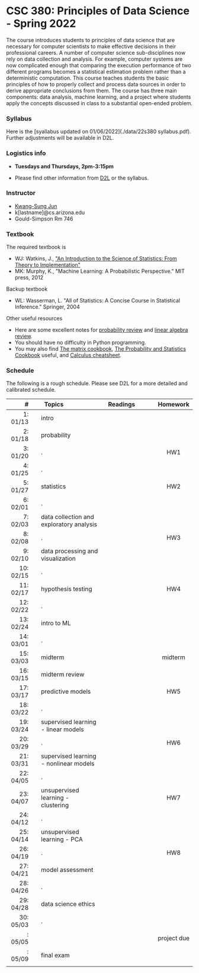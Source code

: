 # CSC 380: Principles of Data Science - Spring 2022

The course introduces students to principles of data science that are necessary for computer scientists to make effective decisions in their professional careers. A number of computer science sub-disciplines now rely on data collection and analysis. For example, computer systems are now complicated enough that comparing the execution performance of two different programs becomes a statistical estimation problem rather than a deterministic computation. This course teaches students the basic principles of how to properly collect and process data sources in order to derive appropriate conclusions from them. The course has three main components: data analysis, machine learning, and a project where students apply the concepts discussed in class to a substantial open-ended problem.

### Syllabus

Here is the [syallabus updated on 01/06/2022](./data/22s380 syllabus.pdf). Further adjustments will be available in D2L.

### Logistics info

 * **Tuesdays and Thursdays, 2pm-3:15pm**
<!-- * **(TODO)** [Piazza link](http://piazza.com/arizona/spring2020/csc665) access code: bandits -->
<!-- * [Gradescope](https://www.gradescope.com/courses/163532) entry code: MXD4D2 -->
 * Please find other information from [D2L](https://d2l.arizona.edu/d2l/home/1132174) or the syllabus.

[//]: # ()

### Instructor

 * [Kwang-Sung Jun](https://kwangsungjun.github.io/)
 * k\[lastname\]@cs.arizona.edu
 * Gould-Simpson Rm 746

### Textbook

The required textbook is 

 * WJ: Watkins, J., ["An Introduction to the Science of Statistics: From Theory to Implementation"](https://www.math.arizona.edu/~jwatkins/statbook.pdf)
 * MK: Murphy, K., "Machine Learning: A Probabilistic Perspective." MIT press, 2012

Backup textbook

 * WL: Wasserman, L. "All of Statistics: A Concise Course in Statistical Inference." Springer, 2004

<!--
Much of the course
materials will be based on the following materials (in the order of appearance
  in class schedule):

 * [Lecture notes](https://parameterfree.com/lecture-notes-on-online-learning/) by Francesco Orabona (FO).
 * [Bandit algorithms](https://tor-lattimore.com/downloads/book/book.pdf) by Tor Lattimore and Csaba Szepesvari (LS)
 * [Understanding machine learning: from theory to algorithms](https://www.cs.huji.ac.il/~shais/UnderstandingMachineLearning/) by Shai Shalev-Shwartz and Shai Ben-David (SSBD)

The following set of surveys and books also provide a good coverage of relevant materials:

 * [Online learning and online convex optimization](https://www.cs.huji.ac.il/~shais/papers/OLsurvey.pdf) by Shai Shalev-Shwartz
 * [Introduction to online optimization](https://ocobook.cs.princeton.edu/OCObook.pdf) by Elad Hazan (H)
 * [Regret analysis of stochastic and nonstochastic multi-armed bandit problems](http://sbubeck.com/SurveyBCB12.pdf) by Sebastien Bubeck and Nicolo Cesa-Bianchi
 * [Introduction to Multi-Armed Bandits](https://arxiv.org/pdf/1904.07272.pdf) by Alex Slivkins
-->

Other useful resources

 * Here are some excellent notes for [probability review](http://cs229.stanford.edu/section/cs229-prob.pdf) and [linear algebra review](http://cs229.stanford.edu/section/cs229-linalg.pdf).
 * You should have no difficulty in Python programming.
 * You may also find [The matrix cookbook](https://www.math.uwaterloo.ca/~hwolkowi/matrixcookbook.pdf), [The Probability and Statistics Cookbook](http://statistics.zone/) useful, and [Calculus cheatsheet](https://tutorial.math.lamar.edu/pdf/calculus_cheat_sheet_all.pdf).

### Schedule

The following is a rough schedule.
Please see D2L for a more detailed and calibrated schedule.

|#  | | &nbsp;&nbsp;Topics | Readings |  | Homework |
|---:|-|:-------------|:---:|:---:|:---:|
| 1: 01/13 || intro                                                     |        | |  |
| 2: 01/18 || probability                                               |        | | |
| 3: 01/20 || .                                                         |        | | HW1 |
| 4: 01/25 || .                                                         |        | | |
| 5: 01/27 || statistics                                                |        | | HW2 |
| 6: 02/01 || .                                                         |        | | |
| 7: 02/03 || data collection and exploratory analysis                  |        | | |
| 8: 02/08 || .                                                         |        | | HW3 |
| 9: 02/10 || data processing and visualization                         |        | | |
|10: 02/15 || .                                                         |        | | |
|11: 02/17 || hypothesis testing                                        |        | | HW4 |
|12: 02/22 || .                                                         |        | | |
|13: 02/24 || intro to ML                                               |        | | |
|14: 03/01 || .                                                         |        | | |
|15: 03/03 || midterm                                                   |        | | midterm |
|16: 03/15 || midterm review                                            |        | | |
|17: 03/17 || predictive models                                         |        | | HW5 |
|18: 03/22 || .                                                         |        | | |
|19: 03/24 || supervised learning - linear models                       |        | | |
|20: 03/29 || .                                                         |        | | HW6 |
|21: 03/31 || supervised learning - nonlinear models                    |        | | |
|22: 04/05 || .                                                         |        | | |
|23: 04/07 || unsupervised learning - clustering                        |        | | HW7 |
|24: 04/12 || .                                                         |        | | |
|25: 04/14 || unsupervised learning - PCA                               |        | | |
|26: 04/19 || .                                                         |        | | HW8 |
|27: 04/21 || model assessment                                          |        | | |
|28: 04/26 || .                                                         |        | | |
|29: 04/28 || data science ethics                                       |  | | |
|30: 05/03 || .                                    |  | | |
|  : 05/05 ||                                                           |  | | project due |
|  : 05/09 || final exam                                                             |   |   |   |
|<img width=20/>|<img width=10/>| <img width=400/>                    | <img width=200/> |<img width=100/> | <img width=100/>  |




</br>
</br>
</br>
</br>
</br>

